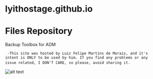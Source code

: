 # lyithostage.github.io
# Files Repository
Backup Toolbox for ADM

  ` ` `
  -This site was hosted by Luiz Felipe Martins de Morais, and it's intent is ONLY to be used by him. If you find any problems or any issue related, I DON'T CARE, so please, avoid sharing it.
  ` ` `

![alt text](https://images.duckduckgo.com/iu/?u=https%3A%2F%2Fs-media-cache-ak0.pinimg.com%2F736x%2F4c%2Fce%2Faf%2F4cceaf9e47adf6472241be59bf621556.jpg&f=1)
